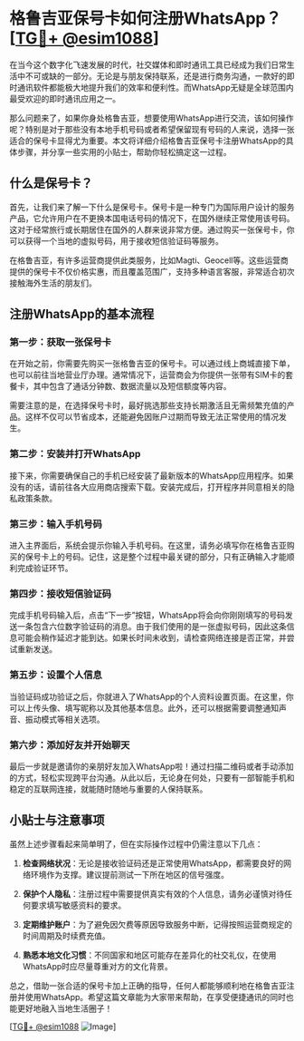 # 格鲁吉亚保号卡如何注册WhatsApp？[[TG💪+ @esim1088](https://t.me/s/esim1088)]

在当今这个数字化飞速发展的时代，社交媒体和即时通讯工具已经成为我们日常生活中不可或缺的一部分。无论是与朋友保持联系，还是进行商务沟通，一款好的即时通讯软件都能极大地提升我们的效率和便利性。而WhatsApp无疑是全球范围内最受欢迎的即时通讯应用之一。

那么问题来了，如果你身处格鲁吉亚，想要使用WhatsApp进行交流，该如何操作呢？特别是对于那些没有本地手机号码或者希望保留现有号码的人来说，选择一张适合的保号卡显得尤为重要。本文将详细介绍格鲁吉亚保号卡注册WhatsApp的具体步骤，并分享一些实用的小贴士，帮助你轻松搞定这一过程。

## 什么是保号卡？

首先，让我们来了解一下什么是保号卡。保号卡是一种专门为国际用户设计的服务产品，它允许用户在不更换本国电话号码的情况下，在国外继续正常使用该号码。这对于经常旅行或长期居住在国外的人群来说非常方便。通过购买一张保号卡，你可以获得一个当地的虚拟号码，用于接收短信验证码等服务。

在格鲁吉亚，有许多运营商提供此类服务，比如Magti、Geocell等。这些运营商提供的保号卡不仅价格实惠，而且覆盖范围广，支持多种语言客服，非常适合初次接触海外生活的朋友们。

## 注册WhatsApp的基本流程

### 第一步：获取一张保号卡

在开始之前，你需要先购买一张格鲁吉亚的保号卡。可以通过线上商城直接下单，也可以前往当地营业厅办理。通常情况下，运营商会为你提供一张带有SIM卡的套餐卡，其中包含了通话分钟数、数据流量以及短信额度等内容。

需要注意的是，在选择保号卡时，最好挑选那些支持长期激活且无需频繁充值的产品。这样不仅可以节省成本，还能避免因账户过期而导致无法正常使用的情况发生。

### 第二步：安装并打开WhatsApp

接下来，你需要确保自己的手机已经安装了最新版本的WhatsApp应用程序。如果没有的话，请前往各大应用商店搜索下载。安装完成后，打开程序并同意相关的隐私政策条款。

### 第三步：输入手机号码

进入主界面后，系统会提示你输入手机号码。在这里，请务必填写你在格鲁吉亚购买的保号卡上的号码。记住，这是整个过程中最关键的部分，只有正确输入才能顺利完成验证环节。

### 第四步：接收短信验证码

完成手机号码输入后，点击“下一步”按钮，WhatsApp将会向你刚刚填写的号码发送一条包含六位数字验证码的消息。由于我们使用的是一张虚拟号码，因此这条信息可能会稍作延迟才能到达。如果长时间未收到，请检查网络连接是否正常，并尝试重新发送。

### 第五步：设置个人信息

当验证码成功验证之后，你就进入了WhatsApp的个人资料设置页面。在这里，你可以上传头像、填写昵称以及其他基本信息。此外，还可以根据需要调整通知声音、振动模式等相关选项。

### 第六步：添加好友并开始聊天

最后一步就是邀请你的亲朋好友加入WhatsApp啦！通过扫描二维码或者手动添加的方式，轻松实现跨平台沟通。从此以后，无论身在何处，只要有一部智能手机和稳定的互联网连接，就能随时随地与重要的人保持联系。

## 小贴士与注意事项

虽然上述步骤看起来简单明了，但在实际操作过程中仍需注意以下几点：

1. **检查网络状况**：无论是接收验证码还是正常使用WhatsApp，都需要良好的网络环境作为支撑。建议提前测试一下所在地区的信号强度。
   
2. **保护个人隐私**：注册过程中需要提供真实有效的个人信息，请务必谨慎对待任何要求填写敏感资料的要求。
   
3. **定期维护账户**：为了避免因欠费等原因导致服务中断，记得按照运营商规定的时间周期及时续费充值。
   
4. **熟悉本地文化习惯**：不同国家和地区可能存在差异化的社交礼仪，在使用WhatsApp时应尽量尊重对方的文化背景。

总之，借助一张合适的保号卡加上正确的指导，任何人都能够顺利地在格鲁吉亚注册并使用WhatsApp。希望这篇文章能为大家带来帮助，在享受便捷通讯的同时也能更好地融入当地生活圈子！

[[TG💪+ @esim1088](https://t.me/s/esim1088) ![Image](https://i.postimg.cc/4NQfJmqS/Snipaste-2025-05-13-00-14-12.png)]